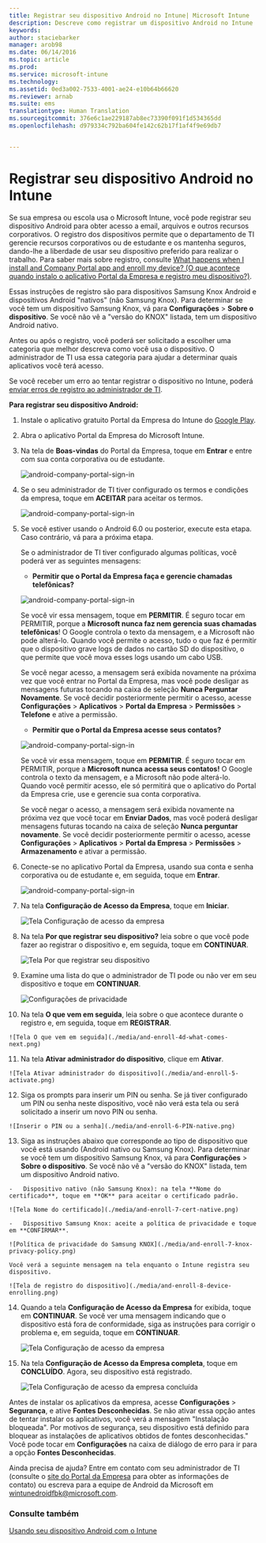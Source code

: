```yaml
---
title: Registrar seu dispositivo Android no Intune| Microsoft Intune
description: Descreve como registrar um dispositivo Android no Intune
keywords: 
author: staciebarker
manager: arob98
ms.date: 06/14/2016
ms.topic: article
ms.prod: 
ms.service: microsoft-intune
ms.technology: 
ms.assetid: 0ed3a002-7533-4001-ae24-e10b64b66620
ms.reviewer: arnab
ms.suite: ems
translationtype: Human Translation
ms.sourcegitcommit: 376e6c1ae229187ab8ec73390f091f1d534365dd
ms.openlocfilehash: d979334c792ba604fe142c62b17f1af4f9e69db7


---
```



# Registrar seu dispositivo Android no Intune

Se sua empresa ou escola usa o Microsoft Intune, você pode registrar seu dispositivo Android para obter acesso a email, arquivos e outros recursos corporativos. O registro dos dispositivos permite que o departamento de TI gerencie recursos corporativos ou de estudante e os mantenha seguros, dando-lhe a liberdade de usar seu dispositivo preferido para realizar o trabalho. Para saber mais sobre registro, consulte [What happens when I install and Company Portal app and enroll my device? (O que acontece quando instalo o aplicativo Portal da Empresa e registro meu dispositivo?)](what-happens-if-you-install-the-Company-Portal-app-and-enroll-your-device-in-intune-android.md).

Essas instruções de registro são para dispositivos Samsung Knox Android e dispositivos Android "nativos" (não Samsung Knox). Para determinar se você tem um dispositivo Samsung Knox, vá para **Configurações** &gt; **Sobre o dispositivo**. Se você não vê a "versão do KNOX" listada, tem um dispositivo Android nativo.

Antes ou após o registro, você poderá ser solicitado a escolher uma categoria que melhor descreva como você usa o dispositivo. O administrador de TI usa essa categoria para ajudar a determinar quais aplicativos você terá acesso.

Se você receber um erro ao tentar registrar o dispositivo no Intune, poderá [enviar erros de registro ao administrador de TI](send-enrollment-errors-to-your-it-administrator-android.md).

**Para registrar seu dispositivo Android:**

1.  Instale o aplicativo gratuito Portal da Empresa do Intune do [Google Play](http://play.google.com/store/apps/details?id=com.microsoft.windowsintune.companyportal).

2.  Abra o aplicativo Portal da Empresa do Microsoft Intune.

3.  Na tela de **Boas-vindas** do Portal da Empresa, toque em **Entrar** e entre com sua conta corporativa ou de estudante.

    ![android-company-portal-sign-in](./media/and-enroll-0-welcome-screen.png)   

4.  Se o seu administrador de TI tiver configurado os termos e condições da empresa, toque em **ACEITAR** para aceitar os termos.

    ![android-company-portal-sign-in](./media/and-enroll-3-accept-terms.png)

5.  Se você estiver usando o Android 6.0 ou posterior, execute esta etapa. Caso contrário, vá para a próxima etapa. 

    Se o administrador de TI tiver configurado algumas políticas, você poderá ver as seguintes mensagens:
    -   **Permitir que o Portal da Empresa faça e gerencie chamadas telefônicas?**

    ![android-company-portal-sign-in](./media/and-enroll-3a-allow-phone-access.png)

    Se você vir essa mensagem, toque em **PERMITIR**. É seguro tocar em PERMITIR, porque a **Microsoft nunca faz nem gerencia suas chamadas telefônicas**! O Google controla o texto da mensagem, e a Microsoft não pode alterá-lo. Quando você permite o acesso, tudo o que faz é permitir que o dispositivo grave logs de dados no cartão SD do dispositivo, o que permite que você mova esses logs usando um cabo USB.

    Se você negar acesso, a mensagem será exibida novamente na próxima vez que você entrar no Portal da Empresa, mas você pode desligar as mensagens futuras tocando na caixa de seleção **Nunca Perguntar Novamente**.  Se você decidir posteriormente permitir o acesso, acesse **Configurações** &gt; **Aplicativos** &gt; **Portal da Empresa** &gt; **Permissões** &gt; **Telefone** e ative a permissão.

    -   **Permitir que o Portal da Empresa acesse seus contatos?**

    ![android-company-portal-sign-in](./media/and-enroll-3b-allow-contacts-access.png)

    Se você vir essa mensagem, toque em **PERMITIR**. É seguro tocar em PERMITIR, porque a **Microsoft nunca acessa seus contatos!** O Google controla o texto da mensagem, e a Microsoft não pode alterá-lo. Quando você permitir acesso, ele só permitirá que o aplicativo do Portal da Empresa crie, use e gerencie sua conta corporativa.

    Se você negar o acesso, a mensagem será exibida novamente na próxima vez que você tocar em **Enviar Dados**, mas você poderá desligar mensagens futuras tocando na caixa de seleção **Nunca perguntar novamente**. Se você decidir posteriormente permitir o acesso, acesse **Configurações** &gt; **Aplicativos** &gt; **Portal da Empresa** &gt; **Permissões** &gt; **Armazenamento** e ativar a permissão.

6.  Conecte-se no aplicativo Portal da Empresa, usando sua conta e senha corporativa ou de estudante e, em seguida, toque em **Entrar**.

    ![android-company-portal-sign-in](./media/and-enroll-2-cp-sign-in.png)

7.  Na tela **Configuração de Acesso da Empresa**, toque em **Iniciar**.

    ![Tela Configuração de acesso da empresa](./media/and-enroll-4a-comp-access-setup.png)

8.  Na tela **Por que registrar seu dispositivo?** leia sobre o que você pode fazer ao registrar o dispositivo e, em seguida, toque em **CONTINUAR**.

    ![Tela Por que registrar seu dispositivo](./media/and-enroll-4b-why-enroll.png)

9.  Examine uma lista do que o administrador de TI pode ou não ver em seu dispositivo e toque em **CONTINUAR**.

    ![Configurações de privacidade](./media/and-enroll-4c-we-care-privacy.png)

10.  Na tela **O que vem em seguida**, leia sobre o que acontece durante o registro e, em seguida, toque em **REGISTRAR**.

    ![Tela O que vem em seguida](./media/and-enroll-4d-what-comes-next.png)

11.  Na tela **Ativar administrador do dispositivo**, clique em **Ativar**.

    ![Tela Ativar administrador do dispositivo](./media/and-enroll-5-activate.png)

12.  Siga os prompts para inserir um PIN ou senha. Se já tiver configurado um PIN ou senha neste dispositivo, você não verá esta tela ou será solicitado a inserir um novo PIN ou senha.

    ![Inserir o PIN ou a senha](./media/and-enroll-6-PIN-native.png)

13.  Siga as instruções abaixo que corresponde ao tipo de dispositivo que você está usando (Android nativo ou Samsung Knox). Para determinar se você tem um dispositivo Samsung Knox, vá para **Configurações** &gt; **Sobre o dispositivo**. Se você não vê a "versão do KNOX" listada, tem um dispositivo Android nativo.

    -   Dispositivo nativo (não Samsung Knox): na tela **Nome do certificado**, toque em **OK** para aceitar o certificado padrão.

    ![Tela Nome do certificado](./media/and-enroll-7-cert-native.png)

    -   Dispositivo Samsung Knox: aceite a política de privacidade e toque em **CONFIRMAR**.

    ![Política de privacidade do Samsung KNOX](./media/and-enroll-7-knox-privacy-policy.png)

    Você verá a seguinte mensagem na tela enquanto o Intune registra seu dispositivo.

    ![Tela de registro do dispositivo](./media/and-enroll-8-device-enrolling.png)

14. Quando a tela **Configuração de Acesso da Empresa** for exibida, toque em **CONTINUAR**. Se você ver uma mensagem indicando que o dispositivo está fora de conformidade, siga as instruções para corrigir o problema e, em seguida, toque em **CONTINUAR**.

    ![Tela Configuração de acesso da empresa](./media/and-enroll-9-comp-access-setup.png)  

11. Na tela **Configuração de Acesso da Empresa completa**, toque em **CONCLUÍDO**. Agora, seu dispositivo está registrado.

    ![Tela Configuração de acesso da empresa concluída](./media/and-enroll-10-comp-access-setup-complete.png)

Antes de instalar os aplicativos da empresa, acesse **Configurações** &gt; **Segurança**, e ative **Fontes Desconhecidas**. Se não ativar essa opção antes de tentar instalar os aplicativos, você verá a mensagem "Instalação bloqueada". Por motivos de segurança, seu dispositivo está definido para bloquear as instalações de aplicativos obtidos de fontes desconhecidas." Você pode tocar em **Configurações** na caixa de diálogo de erro para ir para a opção **Fontes Desconhecidas**.

Ainda precisa de ajuda? Entre em contato com seu administrador de TI (consulte o [site do Portal da Empresa](http://portal.manage.microsoft.com) para obter as informações de contato) ou escreva para a equipe de Android da Microsoft em wintunedroidfbk@microsoft.com.


### Consulte também
[Usando seu dispositivo Android com o Intune](using-your-android-device-with-intune.md)



<!--HONumber=Jul16_HO3-->


